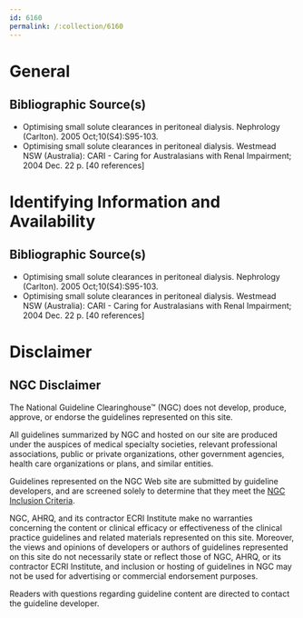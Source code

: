 ```yaml
---
id: 6160
permalink: /:collection/6160
---
```


# General

## Bibliographic Source(s)

- Optimising small solute clearances in peritoneal dialysis. Nephrology (Carlton). 2005 Oct;10(S4):S95-103.
- Optimising small solute clearances in peritoneal dialysis. Westmead NSW (Australia): CARI - Caring for Australasians with Renal Impairment; 2004 Dec. 22 p. [40 references]

# Identifying Information and Availability

## Bibliographic Source(s)

- Optimising small solute clearances in peritoneal dialysis. Nephrology (Carlton). 2005 Oct;10(S4):S95-103.
- Optimising small solute clearances in peritoneal dialysis. Westmead NSW (Australia): CARI - Caring for Australasians with Renal Impairment; 2004 Dec. 22 p. [40 references]

# Disclaimer

## NGC Disclaimer

The National Guideline Clearinghouse™ (NGC) does not develop, produce, approve, or endorse the guidelines represented on this site.

All guidelines summarized by NGC and hosted on our site are produced under the auspices of medical specialty societies, relevant professional associations, public or private organizations, other government agencies, health care organizations or plans, and similar entities.

Guidelines represented on the NGC Web site are submitted by guideline developers, and are screened solely to determine that they meet the [NGC Inclusion Criteria](/help-and-about/summaries/inclusion-criteria).

NGC, AHRQ, and its contractor ECRI Institute make no warranties concerning the content or clinical efficacy or effectiveness of the clinical practice guidelines and related materials represented on this site. Moreover, the views and opinions of developers or authors of guidelines represented on this site do not necessarily state or reflect those of NGC, AHRQ, or its contractor ECRI Institute, and inclusion or hosting of guidelines in NGC may not be used for advertising or commercial endorsement purposes.

Readers with questions regarding guideline content are directed to contact the guideline developer.

